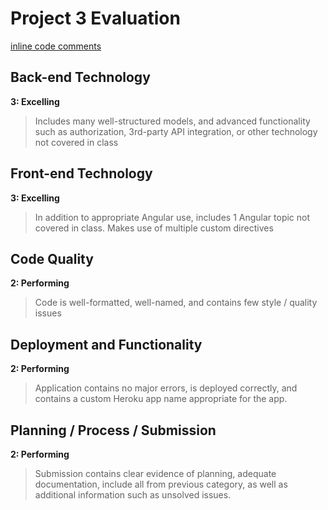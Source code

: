 # Project 3 Evaluation
[inline code comments]()
## Back-end Technology
**3: Excelling**
>Includes many well-structured models, and advanced functionality such as authorization, 3rd-party API integration, or other technology not covered in class

## Front-end Technology
**3: Excelling**
>In addition to appropriate Angular use, includes 1 Angular topic not covered in class. Makes use of multiple custom directives

## Code Quality
**2: Performing**
>Code is well-formatted, well-named, and contains few style / quality issues

## Deployment and Functionality
**2: Performing**
>Application contains no major errors, is deployed correctly, and contains a custom Heroku app name appropriate for the app.

## Planning / Process / Submission
**2: Performing**
>Submission contains clear evidence of planning, adequate documentation, include all from previous category, as well as additional information such as unsolved issues.

